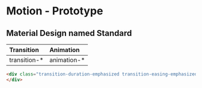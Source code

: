 # Motion - Prototype

## Material Design named Standard

|Transition|Animation|
|:--|:--|
|transition-*|animation-*|

```html
<div class="transition-duration-emphasized transition-easing-emphasized">
</div>
```
